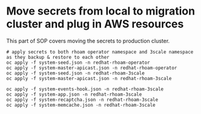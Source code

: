 # Move secrets from local to migration cluster and plug in AWS resources
This part of SOP covers moving the secrets to production cluster.

```
# apply secrets to both rhoam operator namespace and 3scale namespace as they backup & restore to each other
oc apply -f system-seed.json -n redhat-rhoam-operator
oc apply -f system-master-apicast.json -n redhat-rhoam-operator
oc apply -f system-seed.json -n redhat-rhoam-3scale
oc apply -f system-master-apicast.json -n redhat-rhoam-3scale

oc apply -f system-events-hook.json -n redhat-rhoam-3scale
oc apply -f system-app.json -n redhat-rhoam-3scale              
oc apply -f system-recaptcha.json -n redhat-rhoam-3scale
oc apply -f system-memcache.json -n redhat-rhoam-3scale
```